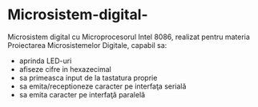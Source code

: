 # Microsistem-digital-

Microsistem digital cu Microprocesorul Intel 8086, realizat pentru materia Proiectarea Microsistemelor Digitale, capabil sa:
- aprinda LED-uri
- afiseze cifre in hexazecimal
- sa primeasca input de la tastatura proprie
- sa emita/receptioneze caracter pe interfaţa serială
- sa emita caracter pe interfaţă paralelă

